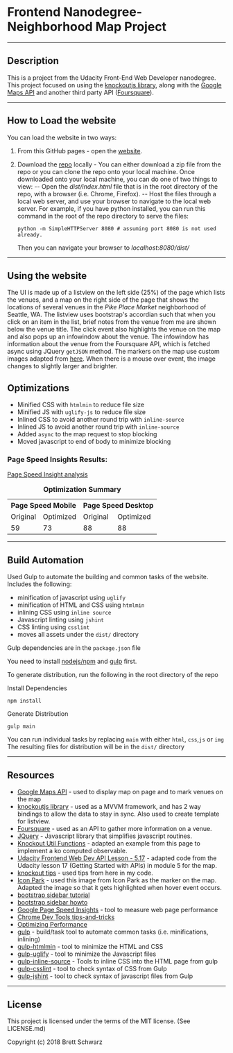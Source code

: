 
Frontend Nanodegree- Neighborhood Map Project
===============================
-----------
## Description

This is a project from the Udacity Front-End Web Developer nanodegree.  This project focused on using the [knockoutjs library](http://knockoutjs.com/), along with the [Google Maps API](https://cloud.google.com/maps-platform/) and another third party API ([Foursquare](https://developer.foursquare.com)).


-----------
## How to Load the website

You can load the website in two ways:
1. From this GitHub pages - open the [website](https://bschwarz.github.io/neighborhood-map/dist/).
2. Download the [repo](https://github.com/bschwarz/neighborhood-map) locally - You can either download a zip file from the repo or you can clone the repo onto your local machine. Once downloaded onto your local machine, you can do one of two things to view:
-- Open the *dist/index.html* file that is in the root directory of the repo, with a browser (i.e. Chrome, Firefox).
-- Host the files through a local web server, and use your browser to navigate to the local web server. For example, if you have python installed, you can run this command in the root of the repo directory to serve the files: 

      ```
      python -m SimpleHTTPServer 8080 # assuming port 8080 is not used already.
      ```

   Then you can navigate your browser to *localhost:8080/dist/*

-------------
## Using the website
The UI is made up of a listview on the left side (25%) of the page which lists the venues, and a map on the right side of the page that shows the locations of several venues in the *Pike Place Market* neighborhood of Seattle, WA. The listview uses bootstrap's accordian such that when you click on an item in the list, brief notes from the venue from me are shown below the venue title. The click event also highlights the venue on the map and also pops up an infowindow about the venue. The infowindow has information about the venue from the Foursquare API, which is fetched async using JQuery ```getJSON``` method. The markers on the map use custom images adapted from [here](http://icon-park.com/icon/location-map-pin-red-sphere-free-vector-datasvg/). When there is a mouse over event, the image changes to slightly larger and brighter.

## Optimizations
-   Minified CSS with ```htmlmin``` to reduce file size
-   Minified JS with ```uglify-js``` to reduce file size
-   Inlined CSS to avoid another round trip with ```inline-source```
- 	Inlined JS to avoid another round trip with ```inline-source```
-   Added ```async``` to the map request to stop blocking
-   Moved javascript to end of body to minimize blocking


### Page Speed Insights Results:

[Page Speed Insight analysis](https://developers.google.com/speed/pagespeed/insights/?url=https%3A%2F%2Fbschwarz.github.io%2Fneighborhood-map%2Fdist%2F&tab=desktop)

    

<table>
   <caption align="center"><b>Optimization Summary<b></caption>
  <tr>
    <th colspan="2">Page Speed Mobile</th>
    <th colspan="2">Page Speed Desktop</th>
  </tr>
  <tr>
    <td>Original</td>
    <td>Optimized</td>
    <td>Original</td>
    <td>Optimized</td>

  </tr>
  <tr>
    <td>59</td>
    <td>73</td>
    <td>88</td>
    <td>88</td>
  </tr>
</table>


-------
## Build Automation
Used Gulp to automate the building and common tasks of the website. Includes the following:
- minification of javascript using ```uglify```
- minification of HTML and CSS using ```htmlmin```
- inlining CSS using ```inline source```
- Javascript linting using ```jshint```
- CSS linting using ```csslint```
- moves all assets under the ```dist/``` directory

Gulp dependencies are in the ```package.json``` file

You need to install [nodejs/npm](https://www.npmjs.com/get-npm) and [gulp](https://gulpjs.com/) first.

To generate distribution, run the following in the root directory of the repo

Install Dependencies
```
npm install
```

Generate Distribution
```
gulp main
```
You can run individual tasks by replacing ```main``` with either ```html```, ```css```,```js``` or ```img```
The resulting files for distribution will be in the ```dist/``` directory

-------
## Resources
+ [Google Maps API](https://cloud.google.com/maps-platform/) - used to display map on page and to mark venues on the map
+ [knockoutjs library](http://knockoutjs.com/) - used as a MVVM framework, and has 2 way bindings to allow the data to stay in sync. Also used to create template for listview.
+ [Foursquare](https://developer.foursquare.com) - used as an API to gather more information on a venue.
+ [JQuery](http://jquery.com/) - Javascript library that simplifies javascript routines.
+ [Knockout Util Functions](http://www.knockmeout.net/2011/04/utility-functions-in-knockoutjs.html) - adapted an example from this page to implement a ko computed observable.
+ [Udacity Frontend Web Dev API Lesson - 5.17](https://classroom.udacity.com/nanodegrees/nd001/syllabus/core-curriculum) - adapted code from the Udacity lesson 17 (Getting Started with APIs) in module 5 for the map.
+ [knockout tips](https://robinsr.github.io/blog/post/knockoutjs-best-practices) - used tips from here in my code.
+ [Icon Park](http://icon-park.com/icon/location-map-pin-red-sphere-free-vector-datasvg/) - used this image from Icon Park as the marker on the map. Adapted the image so that it gets highlighted when hover event occurs.
+ [bootstrap sidebar tutorial](https://bootstrapious.com/p/bootstrap-sidebar)
+ [bootstrap sidebar howto](https://www.w3schools.com/howto/howto_js_sidenav.asp)
+ [Google Page Speed Insights](https://developers.google.com/speed/pagespeed/insights/) - tool to measure web page performance
+ [Chrome Dev Tools tips-and-tricks](https://developer.chrome.com/devtools/docs/tips-and-tricks)
+ [Optimizing Performance](https://developers.google.com/web/fundamentals/performance/)
+ [gulp](https://gulpjs.com/) - build/task tool to automate common tasks (i.e. minifications, inlining)
+ [gulp-htmlmin](https://github.com/jonschlinkert/gulp-htmlmin) - tool to minimize the HTML and CSS
+ [gulp-uglify](https://www.npmjs.com/package/gulp-uglify) - tool to minimize the Javascript files
+ [gulp-inline-source](https://www.npmjs.com/package/gulp-inline-source) - Tools to inline CSS into the HTML page from gulp
+ [gulp-csslint](https://www.npmjs.com/package/gulp-csslint) - tool to check syntax of CSS from Gulp
+ [gulp-jshint](https://www.npmjs.com/package/gulp-jshint) - tool to check syntax of javascript files from Gulp


-------
## License

This project is licensed under the terms of the MIT license. (See LICENSE.md)

Copyright (c) 2018 Brett Schwarz